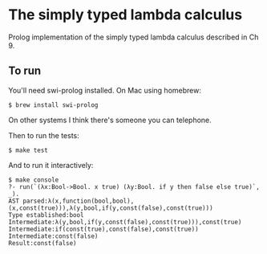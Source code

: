 # The simply typed lambda calculus

Prolog implementation of the simply typed lambda calculus described in Ch 9.

## To run

You'll need swi-prolog installed. On Mac using homebrew:

    $ brew install swi-prolog

On other systems I think there's someone you can telephone.

Then to run the tests:

    $ make test

And to run it interactively:

    $ make console
    ?- run(`(λx:Bool->Bool. x true) (λy:Bool. if y then false else true)`, _).
    AST parsed:λ(x,function(bool,bool), (x,const(true))),λ(y,bool,if(y,const(false),const(true)))
    Type established:bool
    Intermediate:λ(y,bool,if(y,const(false),const(true))),const(true)
    Intermediate:if(const(true),const(false),const(true))
    Intermediate:const(false)
    Result:const(false)
